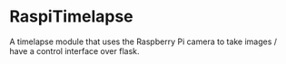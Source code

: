 # RaspiTimelapse
A timelapse module that uses the Raspberry Pi camera to take images / have a control interface over flask.
